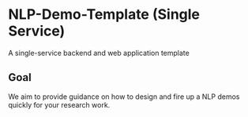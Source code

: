 # NLP-Demo-Template (Single Service)
A single-service backend and web application template

## Goal
We aim to provide guidance on how to design and fire up a NLP demos quickly for your research work.
